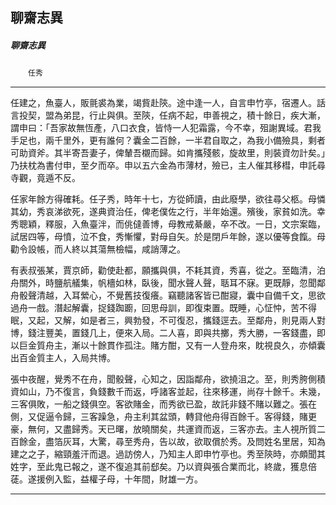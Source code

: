 

## 聊齋志異

##### 聊齋志異
　　`任秀`

* * *

任建之，魚臺人，販氈裘為業，竭貲赴陝。途中逢一人，自言申竹亭，宿遷人。話言投契，盟為弟昆，行止與俱。至陝，任病不起，申善視之，積十餘日，疾大漸，謂申曰：「吾家故無恆產，八口衣食，皆恃一人犯霜露，今不幸，殂謝異域。君我手足也，兩千里外，更有誰何？囊金二百餘，一半君自取之，為我小備殮具，剩者可助資斧。其半寄吾妻子，俾輦吾櫬而歸。如肯攜殘骸，旋故里，則裝資勿計矣。」乃扶枕為書付申，至夕而卒。申以五六金為市薄材，殮已，主人催其移槥，申託尋寺觀，竟遁不反。

任家年餘方得確耗。任子秀，時年十七，方從師讀，由此廢學，欲往尋父柩。母憐其幼，秀哀涕欲死，遂典資治任，俾老僕佐之行，半年始還。殯後，家貧如洗。幸秀聰穎，釋服，入魚臺泮，而佻㒓善博，母教戒綦嚴，卒不改。一日，文宗案臨，試居四等，母憤，泣不食，秀慚懼，對母自矢。於是閉戶年餘，遂以優等食餼。母勸令設帳，而人終以其蕩無檢幅，咸誚薄之。

有表叔張某，賈京師，勸使赴都，願攜與俱，不耗其資，秀喜，從之。至臨清，泊舟關外，時鹽航艤集，帆檣如林，臥後，聞水聲人聲，聒耳不寐。更既靜，忽聞鄰舟骰聲清越，入耳縈心，不覺舊技復癢。竊聽諸客皆已酣寢，囊中自備千文，思欲過舟一戲。潛起解囊，捉錢踟躕，回思母訓，即復束置。既睡，心怔忡，苦不得眠，又起，又解，如是者三，興勃發，不可復忍，攜錢逕去。至鄰舟，則見兩人對博，錢注豐美，置錢几上，便來入局。二人喜，即與共擲，秀大勝，一客錢盡，即以巨金質舟主，漸以十餘貫作孤注。賭方酣，又有一人登舟來，眈視良久，亦傾囊出百金質主人，入局共博。

張中夜醒，覺秀不在舟，聞骰聲，心知之，因詣鄰舟，欲撓沮之。至，則秀胯側積資如山，乃不復言，負錢數千而返，呼諸客並起，往來移運，尚存十餘千。未幾，三客俱敗，一船之錢俱空。客欲賭金，而秀欲已盈，故託非錢不賭以難之。張在側，又促逼令歸，三客躁急，舟主利其盆頭，轉貸他舟得百餘千。客得錢，賭更豪，無何，又盡歸秀。天已曙，放曉關矣，共運資而返，三客亦去。主人視所質二百餘金，盡箔灰耳，大驚，尋至秀舟，告以故，欲取償於秀。及問姓名里居，知為建之之子，縮頸羞汗而退。過訪傍人，乃知主人即申竹亭也。秀至陝時，亦頗聞其姓字，至此鬼已報之，遂不復追其前郄矣。乃以資與張合業而北，終歲，獲息倍蓗。遂援例入監，益權子母，十年間，財雄一方。

* * *

